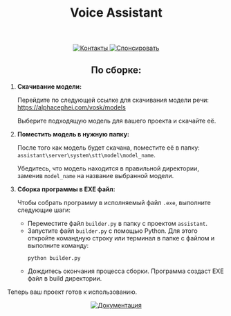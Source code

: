 <body>
    <header>
        <h1 align="center">Voice Assistant</h1>
    </header>
    <div align="center">
        <a href="https://github.com/xXxCLOTIxXx/xXxCLOTIxXx/blob/main/contacts.md">
            <img src="https://img.shields.io/badge/Контакты-Contacts-brightgreen" alt="Контакты">
        </a>
        <a href="https://github.com/xXxCLOTIxXx/xXxCLOTIxXx/blob/main/sponsor.md">
            <img src="https://img.shields.io/badge/Спонсировать-Donate-yellow" alt="Спонсировать">
        </a>
    </div>
    <div class="content">
        <h2 align="center">По сборке:</h2>
        <ol>
            <li><strong>Скачивание модели:</strong>
                <p>Перейдите по следующей ссылке для скачивания модели речи: <a href="https://alphacephei.com/vosk/models" target="_blank">https://alphacephei.com/vosk/models</a></p>
                <p>Выберите подходящую модель для вашего проекта и скачайте её.</p>
            </li>
            <li><strong>Поместить модель в нужную папку:</strong>
                <p>После того как модель будет скачана, поместите её в папку: <code>assistant\server\system\stt\model\model_name</code>.</p>
                <p>Убедитесь, что модель находится в правильной директории, заменив <code>model_name</code> на название выбранной модели.</p>
            </li>
            <li><strong>Сборка программы в EXE файл:</strong>
                <p>Чтобы собрать программу в исполняемый файл <code>.exe</code>, выполните следующие шаги:</p>
                <ul>
                    <li>Переместите файл <code>builder.py</code> в папку с проектом <code>assistant</code>.</li>
                    <li>Запустите файл <code>builder.py</code> с помощью Python. Для этого откройте командную строку или терминал в папке с файлом и выполните команду:</li>
                    <pre><code>python builder.py</code></pre>
                    <li>Дождитесь окончания процесса сборки. Программа создаст EXE файл в build директории.</li>
                </ul>
            </li>
        </ol>
        <p>Теперь ваш проект готов к использованию.</p>
      <div align="center">
      <a href="dox/main.md"><img src="https://img.shields.io/badge/Документация-Documentation-magenta" alt="Документация"></a>
      </div>
      </div>
    </body>
</html>
